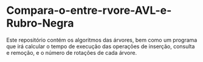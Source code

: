 # Compara-o-entre-rvore-AVL-e-Rubro-Negra
Este repositório contém os algoritmos das árvores, bem como um programa que irá calcular o tempo de execução das operações de inserção, consulta e remoção, e o número de rotações de cada árvore.
